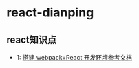 # react-dianping

## react知识点

* 1: [搭建 webpack+React 开发环境参考文档](http://www.imooc.com/article/14499)

